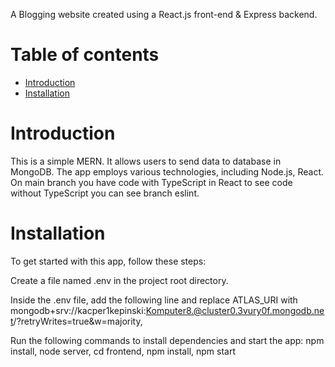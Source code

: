 A Blogging website created using a React.js front-end & Express backend.

# Table of contents
- [Introduction](#Introduction)
- [Installation](#Installation)

# Introduction
This is a simple MERN. It allows users to send data to database in MongoDB. The app employs various technologies, including Node.js, React. On main branch you have code with TypeScript in React to see code without TypeScript you can see branch eslint.

# Installation
To get started with this app, follow these steps:

Create a file named .env in the project root directory.

Inside the .env file, add the following line and replace ATLAS_URI with mongodb+srv://kacper1kepinski:Komputer8.@cluster0.3vury0f.mongodb.net/?retryWrites=true&w=majority,

Run the following commands to install dependencies and start the app:
npm install, node server, cd frontend, npm install, npm start
